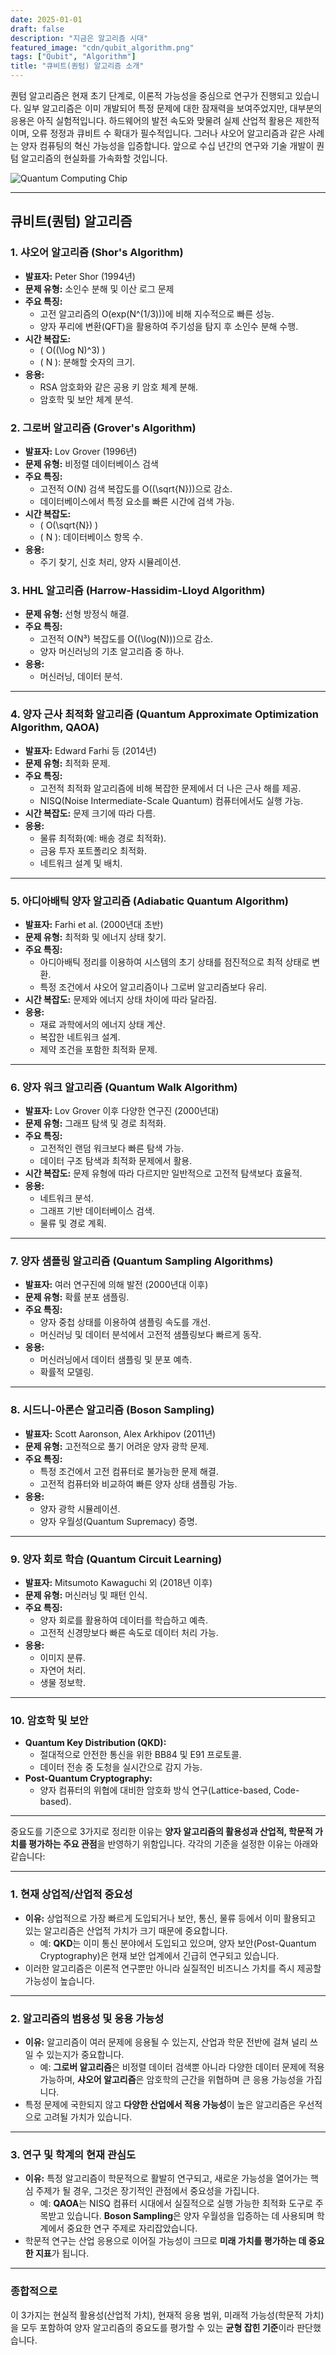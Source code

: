 ```yaml
---
date: 2025-01-01
draft: false
description: "지금은 알고리즘 시대"
featured_image: "cdn/qubit_algorithm.png"
tags: ["Qubit", "Algorithm"]
title: "큐비트(퀀텀) 알고리즘 소개"
---
```


퀀텀 알고리즘은 현재 초기 단계로, 이론적 가능성을 중심으로 연구가 진행되고 있습니다. 일부 알고리즘은 이미 개발되어 특정 문제에 대한 잠재력을 보여주었지만, 대부분의 응용은 아직 실험적입니다. 하드웨어의 발전 속도와 맞물려 실제 산업적 활용은 제한적이며, 오류 정정과 큐비트 수 확대가 필수적입니다. 그러나 샤오어 알고리즘과 같은 사례는 양자 컴퓨팅의 혁신 가능성을 입증합니다. 앞으로 수십 년간의 연구와 기술 개발이 퀀텀 알고리즘의 현실화를 가속화할 것입니다.

<!--more-->
![Quantum Computing Chip](https://blog.plura.io/cdn/column/qubit_algorithm.png)

---

## 큐비트(퀀텀) 알고리즘

### 1. 샤오어 알고리즘 (Shor's Algorithm)
- **발표자:** Peter Shor (1994년)
- **문제 유형:** 소인수 분해 및 이산 로그 문제
- **주요 특징:**
  - 고전 알고리즘의 O(exp(N^(1/3)))에 비해 지수적으로 빠른 성능.
  - 양자 푸리에 변환(QFT)을 활용하여 주기성을 탐지 후 소인수 분해 수행.
- **시간 복잡도:**
  - \( O((\log N)^3) \)
  - \( N \): 분해할 숫자의 크기.
- **응용:**
  - RSA 암호화와 같은 공용 키 암호 체계 분해.
  - 암호학 및 보안 체계 분석.

### 2. 그로버 알고리즘 (Grover's Algorithm)
- **발표자:** Lov Grover (1996년)
- **문제 유형:** 비정렬 데이터베이스 검색
- **주요 특징:**
  - 고전적 O(N) 검색 복잡도를 O(\(\sqrt{N}\))으로 감소.
  - 데이터베이스에서 특정 요소를 빠른 시간에 검색 가능.
- **시간 복잡도:**
  - \( O(\sqrt{N}) \)
  - \( N \): 데이터베이스 항목 수.
- **응용:**
  - 주기 찾기, 신호 처리, 양자 시뮬레이션.

### 3. HHL 알고리즘 (Harrow-Hassidim-Lloyd Algorithm)
- **문제 유형:** 선형 방정식 해결.
- **주요 특징:**
  - 고전적 O(N³) 복잡도를 O(\(\log(N)\))으로 감소.
  - 양자 머신러닝의 기초 알고리즘 중 하나.
- **응용:**
  - 머신러닝, 데이터 분석.

---

### 4. 양자 근사 최적화 알고리즘 (Quantum Approximate Optimization Algorithm, QAOA)
- **발표자:** Edward Farhi 등 (2014년)
- **문제 유형:** 최적화 문제.
- **주요 특징:**
  - 고전적 최적화 알고리즘에 비해 복잡한 문제에서 더 나은 근사 해를 제공.
  - NISQ(Noise Intermediate-Scale Quantum) 컴퓨터에서도 실행 가능.
- **시간 복잡도:** 문제 크기에 따라 다름.
- **응용:**
  - 물류 최적화(예: 배송 경로 최적화).
  - 금융 투자 포트폴리오 최적화.
  - 네트워크 설계 및 배치.

---

### 5. 아디아배틱 양자 알고리즘 (Adiabatic Quantum Algorithm)
- **발표자:** Farhi et al. (2000년대 초반)
- **문제 유형:** 최적화 및 에너지 상태 찾기.
- **주요 특징:**
  - 아디아배틱 정리를 이용하여 시스템의 초기 상태를 점진적으로 최적 상태로 변환.
  - 특정 조건에서 샤오어 알고리즘이나 그로버 알고리즘보다 유리.
- **시간 복잡도:** 문제와 에너지 상태 차이에 따라 달라짐.
- **응용:**
  - 재료 과학에서의 에너지 상태 계산.
  - 복잡한 네트워크 설계.
  - 제약 조건을 포함한 최적화 문제.

---

### 6. 양자 워크 알고리즘 (Quantum Walk Algorithm)
- **발표자:** Lov Grover 이후 다양한 연구진 (2000년대)
- **문제 유형:** 그래프 탐색 및 경로 최적화.
- **주요 특징:**
  - 고전적인 랜덤 워크보다 빠른 탐색 가능.
  - 데이터 구조 탐색과 최적화 문제에서 활용.
- **시간 복잡도:** 문제 유형에 따라 다르지만 일반적으로 고전적 탐색보다 효율적.
- **응용:**
  - 네트워크 분석.
  - 그래프 기반 데이터베이스 검색.
  - 물류 및 경로 계획.

---

### 7. 양자 샘플링 알고리즘 (Quantum Sampling Algorithms)
- **발표자:** 여러 연구진에 의해 발전 (2000년대 이후)
- **문제 유형:** 확률 분포 샘플링.
- **주요 특징:**
  - 양자 중첩 상태를 이용하여 샘플링 속도를 개선.
  - 머신러닝 및 데이터 분석에서 고전적 샘플링보다 빠르게 동작.
- **응용:**
  - 머신러닝에서 데이터 샘플링 및 분포 예측.
  - 확률적 모델링.

---

### 8. 시드니-아론슨 알고리즘 (Boson Sampling)
- **발표자:** Scott Aaronson, Alex Arkhipov (2011년)
- **문제 유형:** 고전적으로 풀기 어려운 양자 광학 문제.
- **주요 특징:**
  - 특정 조건에서 고전 컴퓨터로 불가능한 문제 해결.
  - 고전적 컴퓨터와 비교하여 빠른 양자 상태 샘플링 가능.
- **응용:**
  - 양자 광학 시뮬레이션.
  - 양자 우월성(Quantum Supremacy) 증명.

---

### 9. 양자 회로 학습 (Quantum Circuit Learning)
- **발표자:** Mitsumoto Kawaguchi 외 (2018년 이후)
- **문제 유형:** 머신러닝 및 패턴 인식.
- **주요 특징:**
  - 양자 회로를 활용하여 데이터를 학습하고 예측.
  - 고전적 신경망보다 빠른 속도로 데이터 처리 가능.
- **응용:**
  - 이미지 분류.
  - 자연어 처리.
  - 생물 정보학.

---

### 10. 암호학 및 보안
- **Quantum Key Distribution (QKD):**
  - 절대적으로 안전한 통신을 위한 BB84 및 E91 프로토콜.
  - 데이터 전송 중 도청을 실시간으로 감지 가능.
- **Post-Quantum Cryptography:**
  - 양자 컴퓨터의 위협에 대비한 암호화 방식 연구(Lattice-based, Code-based).

---

중요도를 기준으로 3가지로 정리한 이유는 **양자 알고리즘의 활용성과 산업적, 학문적 가치를 평가하는 주요 관점**을 반영하기 위함입니다. 각각의 기준을 설정한 이유는 아래와 같습니다:

---

### 1. **현재 상업적/산업적 중요성**
   - **이유:** 상업적으로 가장 빠르게 도입되거나 보안, 통신, 물류 등에서 이미 활용되고 있는 알고리즘은 산업적 가치가 크기 때문에 중요합니다.  
     - 예: **QKD**는 이미 통신 분야에서 도입되고 있으며, 양자 보안(Post-Quantum Cryptography)은 현재 보안 업계에서 긴급히 연구되고 있습니다.
   - 이러한 알고리즘은 이론적 연구뿐만 아니라 실질적인 비즈니스 가치를 즉시 제공할 가능성이 높습니다.

---

### 2. **알고리즘의 범용성 및 응용 가능성**
   - **이유:** 알고리즘이 여러 문제에 응용될 수 있는지, 산업과 학문 전반에 걸쳐 널리 쓰일 수 있는지가 중요합니다.  
     - 예: **그로버 알고리즘**은 비정렬 데이터 검색뿐 아니라 다양한 데이터 문제에 적용 가능하며, **샤오어 알고리즘**은 암호학의 근간을 위협하며 큰 응용 가능성을 가집니다.
   - 특정 문제에 국한되지 않고 **다양한 산업에서 적용 가능성**이 높은 알고리즘은 우선적으로 고려될 가치가 있습니다.

---

### 3. **연구 및 학계의 현재 관심도**
   - **이유:** 특정 알고리즘이 학문적으로 활발히 연구되고, 새로운 가능성을 열어가는 핵심 주제가 될 경우, 그것은 장기적인 관점에서 중요성을 가집니다.  
     - 예: **QAOA**는 NISQ 컴퓨터 시대에서 실질적으로 실행 가능한 최적화 도구로 주목받고 있습니다. **Boson Sampling**은 양자 우월성을 입증하는 데 사용되며 학계에서 중요한 연구 주제로 자리잡았습니다.
   - 학문적 연구는 산업 응용으로 이어질 가능성이 크므로 **미래 가치를 평가하는 데 중요한 지표**가 됩니다.

---

### 종합적으로
이 3가지는 현실적 활용성(산업적 가치), 현재적 응용 범위, 미래적 가능성(학문적 가치)을 모두 포함하여 양자 알고리즘의 중요도를 평가할 수 있는 **균형 잡힌 기준**이라 판단했습니다.

